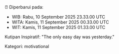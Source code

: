 ⏰ Diperbarui pada:
- WIB: Rabu, 10 September 2025 23.33.00 UTC
- WITA: Kamis, 11 September 2025 00.33.00 UTC
- WIT: Kamis, 11 September 2025 01.33.00 UTC

Kutipan Inspiratif:
"The only easy day was yesterday."


Kategori: motivational


